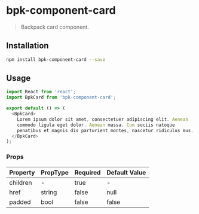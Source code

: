 # bpk-component-card

> Backpack card component.

## Installation

```sh
npm install bpk-component-card --save
```

## Usage

```js
import React from 'react';
import BpkCard from 'bpk-component-card';

export default () => (
  <BpkCard>
    Lorem ipsum dolor sit amet, consectetuer adipiscing elit. Aenean
    commodo ligula eget dolor. Aenean massa. Cum sociis natoque
    penatibus et magnis dis parturient montes, nascetur ridiculus mus.
  </BpkCard>
);
```

### Props

| Property  | PropType | Required | Default Value |
| --------- | -------- | -------- | ------------- |
| children  | -        | true     | -             |
| href      | string   | false    | null          |
| padded    | bool     | false    | false         |
